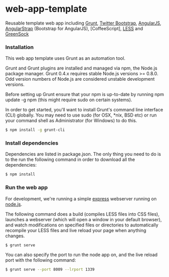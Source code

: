 # web-app-template
Reusable template web app including [Grunt], [Twitter Bootstrap], [AngularJS], [AngularStrap] (Bootstrap for AngularJS), [CoffeeScript], [LESS] and [GreenSock]

### Installation

This web app template uses Grunt as an automation tool.

Grunt and Grunt plugins are installed and managed via npm, the Node.js package manager. Grunt 0.4.x requires stable Node.js versions >= 0.8.0. Odd version numbers of Node.js are considered unstable development versions.

Before setting up Grunt ensure that your npm is up-to-date by running npm update -g npm (this might require sudo on certain systems).

In order to get started, you'll want to install Grunt's command line interface (CLI) globally. You may need to use sudo (for OSX, *nix, BSD etc) or run your command shell as Administrator (for Windows) to do this.

```sh
$ npm install -g grunt-cli
```

### Install dependencies

Dependencies are listed in package.json. The only thing you need to do is to the run the following command in order to download all the dependencies:

```sh
$ npm install
```

### Run the web app

For development, we're running a simple [express] webserver running on [node.js].

The following command does a build (compiles LESS files into CSS files), launches a webserver (which will open a window in your default browser), and watch modifications on specified files or directories to automatically recompile your LESS files and live reload your page when anything changes.

```sh
$ grunt serve
```

You can also specify the port to run the node app on, and the live reload port with the following command:

```sh
$ grunt serve --port 8009 --lrport 1339
```

   [node.js]: <http://nodejs.org>
   [Twitter Bootstrap]: <http://twitter.github.com/bootstrap/>
   [express]: <http://expressjs.com>
   [AngularJS]: <http://angularjs.org>
   [AngularStrap]: <http://mgcrea.github.io/angular-strap/>
   [Grunt]: <http://gruntjs.com/getting-started>
   [LESS]: <http://lesscss.org/>
   [GreenSock]: <http://greensock.com/>